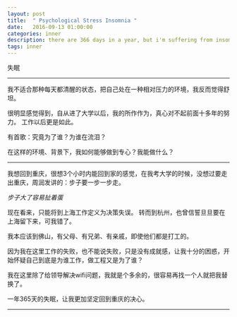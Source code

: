 ```yaml
---
layout: post
title:  " Psychological Stress Insomnia "
date:   2016-09-13 01:00:00
categories: inner
description: there are 366 days in a year, but i'm suffering from insomnia 365 days.how could I sleep?
tags: inner
---
```


<span class="post__tag">失眠</span>

------

我不适合那种每天都清醒的状态，把自己处在一种相对压力的环境，我反而觉得舒坦。

很明显感觉得到，自从进了大学以后，我的所作作为，真心对不起前面十多年的努力。
工作以后更是如此。

有首歌：究竟为了谁？为谁在流泪？

在这样的环境、背景下，我如何能够做到专心？我能做什么？

------

我想回到重庆，很想3个小时内能回到家的感觉，在我考大学的时候，没想过要走出重庆，周润发讲的：步子要一步一步走。

<em>步子大了容易扯着蛋</em>

现在看来，只能将到上海工作定义为决策失误。
转而到杭州，也曾信誓旦旦要在上海留下来，可我错了。

我本应该到佛山，有父母、有兄弟、有亲戚，即使他们都是打工的。

因为我在这里工作的失败，也不能说失败，只是没有成就感，让我十分的困惑，开始怀疑自己到底是为谁工作，做工程又是为了谁？

我在这里除了给领导解决wifi问题，我就是个多余的，很容易再找一个人就把我替换了。

一年365天的失眠，让我更加坚定回到重庆的决心。

------

